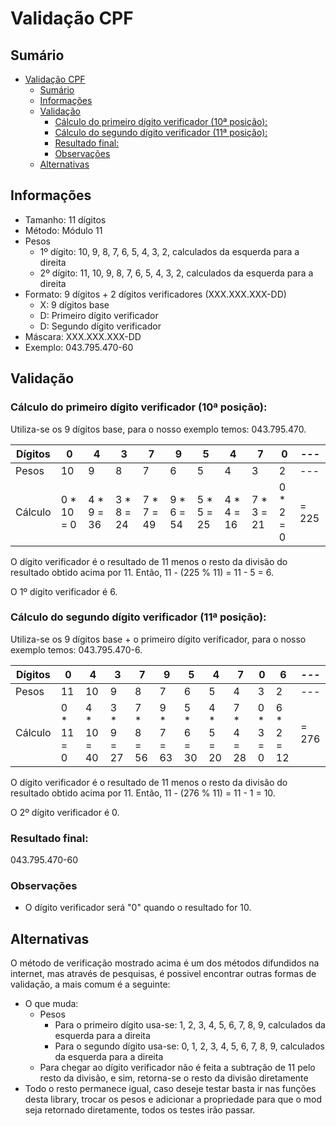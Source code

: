 # Validação CPF

## Sumário

- [Validação CPF](#validação-cpf)
  - [Sumário](#sumário)
  - [Informações](#informações)
  - [Validação](#validação)
    - [Cálculo do primeiro dígito verificador (10ª posição):](#cálculo-do-primeiro-dígito-verificador-10ª-posição)
    - [Cálculo do segundo dígito verificador (11ª posição):](#cálculo-do-segundo-dígito-verificador-11ª-posição)
    - [Resultado final:](#resultado-final)
    - [Observações](#observações)
  - [Alternativas](#alternativas)

## Informações

- Tamanho: 11 dígitos
- Método: Módulo 11
- Pesos
  - 1º dígito: 10, 9, 8, 7, 6, 5, 4, 3, 2, calculados da esquerda para a direita
  - 2º dígito: 11, 10, 9, 8, 7, 6, 5, 4, 3, 2, calculados da esquerda para a direita
- Formato: 9 dígitos + 2 dígitos verificadores (XXX.XXX.XXX-DD)
  - X: 9 dígitos base
  - D: Primeiro dígito verificador
  - D: Segundo dígito verificador
- Máscara: XXX.XXX.XXX-DD
- Exemplo: 043.795.470-60

## Validação

### Cálculo do primeiro dígito verificador (10ª posição):

Utiliza-se os 9 dígitos base, para o nosso exemplo temos: 043.795.470.

| Dígitos | 0           | 4           | 3           | 7           | 9           | 5           | 4           | 7           | 0          | ---   |
| ------- | ----------- | ----------- | ----------- | ----------- | ----------- | ----------- | ----------- | ----------- | ---------- | ----- |
| Pesos   | 10          | 9           | 8           | 7           | 6           | 5           | 4           | 3           | 2          | ---   |
| Cálculo | 0 \* 10 = 0 | 4 \* 9 = 36 | 3 \* 8 = 24 | 7 \* 7 = 49 | 9 \* 6 = 54 | 5 \* 5 = 25 | 4 \* 4 = 16 | 7 \* 3 = 21 | 0 \* 2 = 0 | = 225 |

O dígito verificador é o resultado de 11 menos o resto da divisão do resultado obtido acima por 11. Então, 11 - (225 % 11) = 11 - 5 = 6.

O 1º dígito verificador é 6.

### Cálculo do segundo dígito verificador (11ª posição):

Utiliza-se os 9 dígitos base + o primeiro dígito verificador, para o nosso exemplo temos: 043.795.470-6.

| Dígitos | 0           | 4            | 3           | 7           | 9           | 5           | 4           | 7           | 0          | 6           | ---   |
| ------- | ----------- | ------------ | ----------- | ----------- | ----------- | ----------- | ----------- | ----------- | ---------- | ----------- | ----- |
| Pesos   | 11          | 10           | 9           | 8           | 7           | 6           | 5           | 4           | 3          | 2           | ---   |
| Cálculo | 0 \* 11 = 0 | 4 \* 10 = 40 | 3 \* 9 = 27 | 7 \* 8 = 56 | 9 \* 7 = 63 | 5 \* 6 = 30 | 4 \* 5 = 20 | 7 \* 4 = 28 | 0 \* 3 = 0 | 6 \* 2 = 12 | = 276 |

O dígito verificador é o resultado de 11 menos o resto da divisão do resultado obtido acima por 11. Então, 11 - (276 % 11) = 11 - 1 = 10.

O 2º dígito verificador é 0.

### Resultado final:

043.795.470-60

### Observações

- O dígito verificador será "0" quando o resultado for 10.

## Alternativas

O método de verificação mostrado acima é um dos métodos difundidos na internet, mas através de pesquisas, é possivel encontrar outras formas de validação, a mais comum é a seguinte:

- O que muda:
  - Pesos
    - Para o primeiro dígito usa-se: 1, 2, 3, 4, 5, 6, 7, 8, 9, calculados da esquerda para a direita
    - Para o segundo dígito usa-se: 0, 1, 2, 3, 4, 5, 6, 7, 8, 9, calculados da esquerda para a direita
  - Para chegar ao dígito verificador não é feita a subtração de 11 pelo resto da divisão, e sim, retorna-se o resto da divisão diretamente
- Todo o resto permanece igual, caso deseje testar basta ir nas funções desta library, trocar os pesos e adicionar a propriedade para que o mod seja retornado diretamente, todos os testes irão passar.

